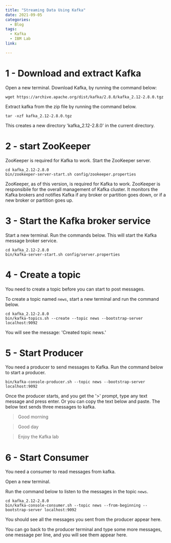 ```yaml
---
title: "Streaming Data Using Kafka"
date: 2021-09-05
categories:
  - Blog
tags:
  - Kafka
  - IBM Lab
link:

---
```


# 1 - Download and extract Kafka
Open a new terminal.
Download Kafka, by running the command below:
```
wget https://archive.apache.org/dist/kafka/2.8.0/kafka_2.12-2.8.0.tgz

```

Extract kafka from the zip file by running the command below.
```
tar -xzf kafka_2.12-2.8.0.tgz
```
This creates a new directory 'kafka_2.12-2.8.0' in the current directory.

# 2 - start ZooKeeper
ZooKeeper is required for Kafka to work. Start the ZooKeeper server.
```
cd kafka_2.12-2.8.0
bin/zookeeper-server-start.sh config/zookeeper.properties
```
ZooKeeper, as of this version, is required for Kafka to work. ZooKeeper is responsibile for the overall management of Kafka cluster. It monitors the Kafka brokers and notifies Kafka if any broker or partition goes down, or if a new broker or partition goes up.


# 3 - Start the Kafka broker service
Start a new terminal.
Run the commands below. This will start the Kafka message broker service.
```
cd kafka_2.12-2.8.0
bin/kafka-server-start.sh config/server.properties
```

# 4 - Create a topic
You need to create a topic before you can start to post messages.

To create a topic named `news`, start a new terminal and run the command below.
```
cd kafka_2.12-2.8.0
bin/kafka-topics.sh --create --topic news --bootstrap-server localhost:9092
```
You will see the message: 'Created topic news.'

# 5 - Start Producer
You need a producer to send messages to Kafka. Run the command below to start a producer.
```
bin/kafka-console-producer.sh --topic news --bootstrap-server localhost:9092
```
Once the producer starts, and you get the '>' prompt, type any text message and press enter. Or you can copy the text below and paste. The below text sends three messages to kafka.
> Good morning

> Good day

> Enjoy the Kafka lab

# 6 - Start Consumer
You need a consumer to read messages from kafka.

Open a new terminal.

Run the command below to listen to the messages in the topic `news`.

```
cd kafka_2.12-2.8.0
bin/kafka-console-consumer.sh --topic news --from-beginning --bootstrap-server localhost:9092
```
You should see all the messages you sent from the producer appear here.

You can go back to the producer terminal and type some more messages, one message per line, and you will see them appear here.
